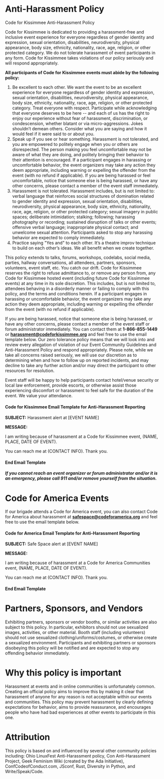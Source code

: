 # Anti-Harassment Policy
Code for Kissimmee Anti-Harassment Policy

Code for Kissimmee is dedicated to providing a harassment-free and inclusive event experience for everyone regardless of gender identity and expression, sexual orientation, disabilities, neurodiversity, physical appearance, body size, ethnicity, nationality, race, age, religion, or other protected category. We do not tolerate harassment of event participants in any form. Code for Kissimmee takes violations of our policy seriously and will respond appropriately.

**All participants of Code for Kissimmee events must abide by the following policy:**

1. Be excellent to each other. We want the event to be an excellent experience for everyone regardless of gender identity and expression, sexual orientation, disabilities, neurodiversity, physical appearance, body size, ethnicity, nationality, race, age, religion, or other protected category. Treat everyone with respect. Participate while acknowledging that everyone deserves to be here -- and each of us has the right to enjoy our experience without fear of harassment, discrimination, or condescension, whether blatant or via micro-aggressions. Jokes shouldn’t demean others. Consider what you are saying and how it would feel if it were said to or about you.
2. Speak up if you see or hear something. Harassment is not tolerated, and you are empowered to politely engage when you or others are disrespected. The person making you feel uncomfortable may not be aware of what they are doing, and politely bringing their behavior to their attention is encouraged. If a participant engages in harassing or uncomfortable behavior, the event organizers may take any action they deem appropriate, including warning or expelling the offender from the event (with no refund if applicable). If you are being harassed or feel uncomfortable, notice that someone else is being harassed, or have any other concerns, please contact a member of the event staff immediately.
3. Harassment is not tolerated. Harassment includes, but is not limited to: verbal language that reinforces social structures of domination related to gender identity and expression, sexual orientation, disabilities, neurodiversity, physical appearance, body size, ethnicity, nationality, race, age, religion, or other protected category; sexual imagery in public spaces; deliberate intimidation; stalking; following; harassing photography or recording; sustained disruption of talks or other events; offensive verbal language; inappropriate physical contact; and unwelcome sexual attention. Participants asked to stop any harassing behavior are expected to comply immediately.
4. Practice saying "Yes and" to each other. It’s a theatre improv technique to build on each other’s ideas. We all benefit when we create together.

This policy extends to talks, forums, workshops, codelabs, social media, parties, hallway conversations, all attendees, partners, sponsors, volunteers, event staff, etc. You catch our drift. Code for Kissimmee reserves the right to refuse admittance to, or remove any person from, any Code for Kissimmee hosted event (including future Code for Kissimmee events) at any time in its sole discretion. This includes, but is not limited to, attendees behaving in a disorderly manner or failing to comply with this policy, and the terms and conditions herein. If a participant engages in harassing or uncomfortable behavior, the event organizers may take any action they deem appropriate, including warning or expelling the offender from the event (with no refund if applicable).

If you are being harassed, notice that someone else is being harassed, or have any other concerns, please contact a member of the event staff or forum administrator immediately. You can contact them at **1-866-855-1449** or **harassment@codeforkissimmee.org** and feel free to use the email template below. Our zero tolerance policy means that we will look into and review every allegation of violation of our Event Community Guidelines and Anti-Harassment Policy and respond appropriately. Please note, while we take all concerns raised seriously, we will use our discretion as to determining when and how to follow up on reported incidents, and may decline to take any further action and/or may direct the participant to other resources for resolution.

Event staff will be happy to help participants contact hotel/venue security or local law enforcement, provide escorts, or otherwise assist those experiencing discomfort or harassment to feel safe for the duration of the event. We value your attendance.

#### Code for Kissimmee Email Template for Anti-Harassment Reporting
**SUBJECT:** Harassment alert at [EVENT NAME]

**MESSAGE:** 

I am writing because of harassment at a Code for Kissimmee event, (NAME, PLACE, DATE OF EVENT).

You can reach me at (CONTACT INFO). Thank you.
#### End Email Template

**_If you cannot reach an event organizer or forum administrator and/or it is an emergency, please call 911 and/or remove yourself from the situation._**

# Code for America Events

If our brigade attends a Code for America event, you can also contact Code for America about harassment at **safespace@codeforamerica.org** and feel free to use the email template below.

#### Code for America Email Template for Anti-Harassment Reporting
**SUBJECT:** Safe Space alert at [EVENT NAME]

**MESSAGE:**

I am writing because of harassment at a Code for America Communities event, (NAME, PLACE, DATE OF EVENT).

You can reach me at (CONTACT INFO). Thank you.
#### End Email Template

# Partners, Sponsors, and Vendors

Exhibiting partners, sponsors or vendor booths, or similar activities are also subject to this policy. In particular, exhibitors should not use sexualized images, activities, or other material. Booth staff (including volunteers) should not use sexualized clothing/uniforms/costumes, or otherwise create a sexualized environment. Participants and exhibiting partners or sponsors disobeying this policy will be notified and are expected to stop any offending behavior immediately.

# Why this policy is important
Harassment at events and in online communities is unfortunately common. Creating an official policy aims to improve this by making it clear that harassment of anyone for any reason is not acceptable within our events and communities. This policy may prevent harassment by clearly defining expectations for behavior, aims to provide reassurance, and encourages people who have had bad experiences at other events to participate in this one.

# Attribution

This policy is based on and influenced by several other community policies including: Ohio LinuxFest Anti-Harassment policy, Con Anti-Harassment Project, Geek Feminism Wiki (created by the Ada Initiative), ConfCodeofConduct.com, JSconf, Rust, Diversity in Python, and Write/Speak/Code.
